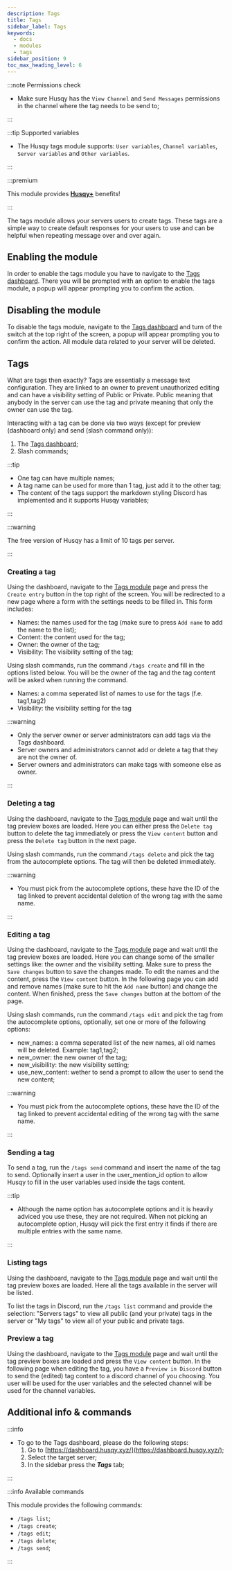 ```yaml
---
description: Tags
title: Tags
sidebar_label: Tags
keywords:
  - docs
  - modules
  - tags
sidebar_position: 9
toc_max_heading_level: 6
---
```


:::note Permissions check

- Make sure Husqy has the `View Channel` and `Send Messages` permissions in the channel where the tag needs to be send to;

:::

:::tip Supported variables

- The Husqy tags module supports: `User variables`, `Channel variables`, `Server variables` and `Other variables`.

:::

:::premium

This module provides [**Husqy+**](https://husqy.xyz/premium) benefits!

:::

The tags module allows your servers users to create tags. These tags are a simple way to create default responses for your users to use and can be helpful when repeating message over and over again.

## Enabling the module

In order to enable the tags module you have to navigate to the [Tags dashboard](#additional-info--commands). There you will be prompted with an option to enable the tags module, a popup will appear prompting you to confirm the action.

## Disabling the module

To disable the tags module, navigate to the [Tags dashboard](#additional-info--commands) and turn of the switch at the top right of the screen, a popup will appear prompting you to confirm the action. All module data related to your server will be deleted.

## Tags

What are tags then exactly? Tags are essentially a message text configuration. They are linked to an owner to prevent unauthorized editing and can have a visibility setting of Public or Private. Public meaning that anybody in the server can use the tag and private meaning that only the owner can use the tag.

Interacting with a tag can be done via two ways (except for preview (dashboard only) and send (slash command only)):

1. The [Tags dashboard](#additional-info--commands);
2. Slash commands;


:::tip

- One tag can have multiple names;
- A tag name can be used for more than 1 tag, just add it to the other tag;
- The content of the tags support the markdown styling Discord has implemented and it supports Husqy variables;

:::

:::warning

The free version of Husqy has a limit of 10 tags per server.

:::

### Creating a tag

Using the dashboard, navigate to the [Tags module](#additional-info--commands) page and press the `Create entry` button in the top right of the screen. You will be redirected to a new page where a form with the settings needs to be filled in. This form includes:

- Names: the names used for the tag (make sure to press `Add name` to add the name to the list);
- Content: the content used for the tag;
- Owner: the owner of the tag;
- Visibility: The visibility setting of the tag;

Using slash commands, run the command `/tags create` and fill in the options listed below. You will be the owner of the tag and the tag content will be asked when running the command.

- Names: a comma seperated list of names to use for the tags (f.e. tag1,tag2)
- Visibility: the visibility setting for the tag

:::warning

- Only the server owner or server administrators can add tags via the Tags dashboard.
- Server owners and administrators cannot add or delete a tag that they are not the owner of.
- Server owners and administrators can make tags with someone else as owner.

:::

### Deleting a tag

Using the dashboard, navigate to the [Tags module](#additional-info--commands) page and wait until the tag preview boxes are loaded. Here you can either press the `Delete tag` button to delete the tag immediately or press the `View content` button and press the `Delete tag` button in the next page.

Using slash commands, run the command `/tags delete` and pick the tag from the autocomplete options. The tag will then be deleted immediately.

:::warning

- You must pick from the autocomplete options, these have the ID of the tag linked to prevent accidental deletion of the wrong tag with the same name.

:::

### Editing a tag

Using the dashboard, navigate to the [Tags module](#additional-info--commands) page and wait until the tag preview boxes are loaded. Here you can change some of the smaller settings like: the owner and the visibility setting. Make sure to press the `Save changes` button to save the changes made. To edit the names and the content, press the `View content` button. In the following page you can add and remove names (make sure to hit the `Add name` button) and change the content. When finished, press the `Save changes` button at the bottom of the page.

Using slash commands, run the command `/tags edit` and pick the tag from the autocomplete options, optionally, set one or more of the following options:

- new_names: a comma seperated list of the new names, all old names will be deleted. Example: tag1,tag2;
- new_owner: the new owner of the tag;
- new_visibility: the new visibility setting;
- use_new_content: wether to send a prompt to allow the user to send the new content;

:::warning

- You must pick from the autocomplete options, these have the ID of the tag linked to prevent accidental editing of the wrong tag with the same name.

:::

### Sending a tag

To send a tag, run the `/tags send` command and insert the name of the tag to send. Optionally insert a user in the user_mention_id option to allow Husqy to fill in the user variables used inside the tags content.

:::tip

- Although the name option has autocomplete options and it is heavily adviced you use these, they are not required. When not picking an autocomplete option, Husqy will pick the first entry it finds if there are multiple entries with the same name.

:::

### Listing tags

Using the dashboard, navigate to the [Tags module](#additional-info--commands) page and wait until the tag preview boxes are loaded. Here all the tags available in the server will be listed.

To list the tags in Discord, run the `/tags list` command and provide the selection: "Servers tags" to view all public (and your private) tags in the server or "My tags" to view all of your public and private tags.

### Preview a tag

Using the dashboard, navigate to the [Tags module](#additional-info--commands) page and wait until the tag preview boxes are loaded and press the `View content` button. In the following page when editing the tag, you have a `Preview in Discord` button to send the (edited) tag content to a discord channel of you choosing. You user will be used for the user variables and the selected channel will be used for the channel variables.

## Additional info & commands

:::info

- To go to the Tags dashboard, please do the following steps:
  1. Go to [https://dashboard.husqy.xyz/](https://dashboard.husqy.xyz/);
  2. Select the target server;
  3. In the sidebar press the **_Tags_** tab;

:::

:::info Available commands

This module provides the following commands:

- `/tags list`;
- `/tags create`;
- `/tags edit`;
- `/tags delete`;
- `/tags send`;

:::

